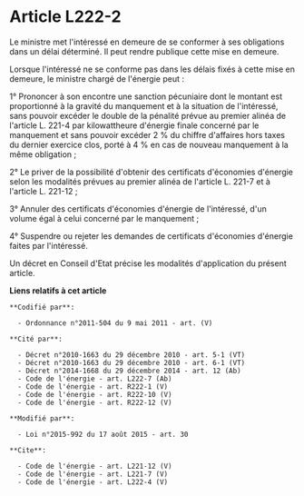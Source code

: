 # Article L222-2

Le ministre met l'intéressé en demeure de se conformer à ses obligations dans un délai déterminé. Il peut rendre publique
cette mise en demeure. 

Lorsque l'intéressé ne se conforme pas dans les délais fixés à cette mise en demeure, le ministre chargé de l'énergie peut : 

1° Prononcer à son encontre une sanction pécuniaire dont le montant est proportionné à la gravité du manquement et à la
situation de l'intéressé, sans pouvoir excéder le double de la pénalité prévue au premier alinéa de l'article L. 221-4 par
kilowattheure d'énergie finale concerné par le manquement et sans pouvoir excéder 2 % du chiffre d'affaires hors taxes du
dernier exercice clos, porté à 4 % en cas de nouveau manquement à la même obligation ; 

2° Le priver de la possibilité d'obtenir des certificats d'économies d'énergie selon les modalités prévues au premier alinéa
de l'article L. 221-7 et à l'article L. 221-12 ; 

3° Annuler des certificats d'économies d'énergie de l'intéressé, d'un volume égal à celui concerné par le manquement ; 

4° Suspendre ou rejeter les demandes de certificats d'économies d'énergie faites par l'intéressé. 

Un décret en Conseil d'Etat précise les modalités d'application du présent article.

**Liens relatifs à cet article**

	**Codifié par**:

	  - Ordonnance n°2011-504 du 9 mai 2011 - art. (V)

	**Cité par**:

	  - Décret n°2010-1663 du 29 décembre 2010 - art. 5-1 (VT)
	  - Décret n°2010-1663 du 29 décembre 2010 - art. 6-1 (VT)
	  - Décret n°2014-1668 du 29 décembre 2014 - art. 12 (Ab)
	  - Code de l'énergie - art. L222-7 (Ab)
	  - Code de l'énergie - art. R222-1 (V)
	  - Code de l'énergie - art. R222-10 (V)
	  - Code de l'énergie - art. R222-12 (V)

	**Modifié par**:

	  - Loi n°2015-992 du 17 août 2015 - art. 30

	**Cite**:

	  - Code de l'énergie - art. L221-12 (V)
	  - Code de l'énergie - art. L221-7 (V)
	  - Code de l'énergie - art. L222-4 (V)
